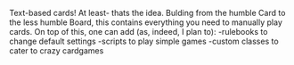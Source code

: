 Text-based cards! At least- thats the idea. Bulding from the humble Card to the less humble Board, this contains everything you need to manually play cards. On top of this, one can add (as, indeed, I plan to):
  -rulebooks to change default settings
  -scripts to play simple games
  -custom classes to cater to crazy cardgames
